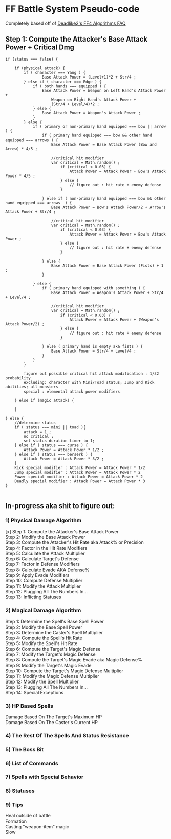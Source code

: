 # FF Battle System Pseudo-code
Completely based off of [Deadlike2's FF4 Algorithms FAQ](http://www.gamefaqs.com/snes/588330-final-fantasy-iv/faqs/54945)

## Step 1: Compute the Attacker's Base Attack Power + Critical Dmg
```
if (status === false) {

	if (physical attack) {
    	if ( character === Yang ) {
            	Base Attack Power = (Level+1)*2 + Str/4 ;
    	} else if ( character === Edge ) {
        	if ( both hands === equipped ) {
            	Base Attack Power = Weapon on Left Hand's Attack Power +
                    Weapon on Right Hand's Attack Power +
					(Str/4 + Level/4)*2 ;
            } else {
                Base Attack Power = Weapon's Attack Power ;
			}         
        } else {
        	if ( primary or non-primary hand equipped === bow || arrow ) {
        		if ( primary hand equipped === bow && other hand equipped === arrows ) {
            		Base Attack Power = Base Attack Power (Bow and Arrow) * 4/5 ;
                    
                    //critical hit modifier
                    var critical = Math.random() ;
						if (critical < 0.03) {
                       		Attack Power = Attack Power + Bow's Attack Power * 4/5 ;
                        } else {
                        	// figure out : hit rate + enemy defense 
                        }
                        
            	} else if ( non-primary hand equipped === bow && other hand equipped === arrows  ) {
					Base Attack Power = Bow's Attack Power/2 + Arrow's Attack Power + Str/4 ;
                    
                    //critical hit modifier
                    var critical = Math.random() ;
						if (critical < 0.03) {
                       		Attack Power = Attack Power + Bow's Attack Power ;
                        } else {
                        	// figure out : hit rate + enemy defense 
                        }
                        
       			} else {
                	Base Attack Power = Base Attack Power (Fists) + 1 ;
            	}
                
         	} else {
         		if ( primary hand equipped with something ) {
            		Base Attack Power = Weapon's Attack Power + Str/4 + Level/4 ;
                    
                    //critical hit modifier
                    var critical = Math.random() ;
						if (critical < 0.03) {
                       		Attack Power = Attack Power + (Weapon's Attack Power/2) ;
                        } else {
                        	// figure out : hit rate + enemy defense 
                        }
                    
           		} else ( primary hand is empty aka fists ) {
					Base Attack Power = Str/4 + Level/4 ;
            	}
         	}
        } 
        
        figure out possible critical hit attack modification : 1/32 probability
        excluding: character with Mini/Toad status; Jump and Kick abilities; all monsters
        special : elemental attack power modifiers 
         
    } else if (magic attack) {
    
    }
    
} else {
	//determine status 
    if ( status === mini || toad ){
    	attack = 1 ;
        no critical ;
		set status duration timer to 1; 
    } else if ( status === curse ) {
    	Attack Power = Attack Power * 1/2 ;
    } else if ( status === berserk ) {
    	Attack Power = Attack Power * 3/2 ;
   	}	
	Kick special modifier : Attack Power = Attack Power * 1/2
    Jump special modifier : Attack Power = Attack Power * 2 
    Power special modifier : Attack Power = Attack Power * 2
    Deadly special modifier : Attack Power = Attack Power * 3
}


```
## In-progress aka shit to figure out:

### 1) Physical Damage Algorithm  
[x] Step 1: Compute the Attacker's Base Attack Power  
Step 2: Modify the Base Attack Power  
Step 3: Compute the Attacker's Hit Rate aka Attack% or Precision  
Step 4: Factor in the Hit Rate Modifiers  
Step 5: Calculate the Attack Multiplier  
Step 6: Calculate Target's Defense  
Step 7: Factor in Defense Modifiers  
Step 8: Calculate Evade AKA Defense%  
Step 9: Apply Evade Modifiers  
Step 10: Compute Defense Multiplier  
Step 11: Modify the Attack Multiplier  
Step 12: Plugging All The Numbers In...  
Step 13: Inflicting Statuses  

### 2) Magical Damage Algorithm  
Step 1: Determine the Spell's Base Spell Power  
Step 2: Modify the Base Spell Power  
Step 3: Determine the Caster's Spell Multiplier  
Step 4: Compute the Spell's Hit Rate  
Step 5: Modify the Spell's Hit Rate  
Step 6: Compute the Target's Magic Defense  
Step 7: Modify the Target's Magic Defense  
Step 8: Compute the Target's Magic Evade aka Magic Defense%  
Step 9: Modify the Target's Magic Evade  
Step 10: Compute the Target's Magic Defense Multiplier  
Step 11: Modify the Magic Defense Multiplier  
Step 12: Modify the Spell Multiplier  
Step 13: Plugging All The Numbers In...  
Step 14: Special Exceptions  

### 3) HP Based Spells  
Damage Based On The Target's Maximum HP  
Damage Based On The Caster's Current HP  

### 4) The Rest Of The Spells And Status Resistance  

### 5) The Boss Bit  

### 6) List of Commands  

### 7) Spells with Special Behavior  

### 8) Statuses  

### 9) Tips
Heal outside of battle   
Formation  
Casting "weapon-item" magic  
Slow  


